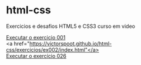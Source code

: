 # html-css
 Exercicios e desafios HTML5 e CSS3 curso em video 

  <a href="https://victorspoot.github.io/html-css/exercicios/ex001/index.html">Executar o exercicio 001</a> <br>
  <a href="https://victorspoot.github.io/html-css/exercicios/ex002/index.html"</a> <br>
  <a href="https://victorspoot.github.io/html-css/exercicios/ex026/mq002/index.html">Executar o exercício 026</a>
